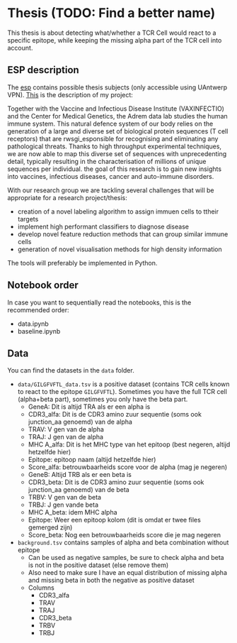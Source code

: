 # Thesis (TODO: Find a better name)
This thesis is about detecting what/whether a TCR Cell would react to a specific epitope, while keeping the missing alpha part of the TCR cell into account.

## ESP description
The [esp](https://esp.uantwerpen.be/) contains possible thesis subjects (only accessible using UAntwerp VPN). [This](https://esp.uantwerpen.be/project-page?project_id=218) is the description of my project:

Together with the Vaccine and Infectious Disease Institute (VAXINFECTIO) and the Center for Medical Genetics, the Adrem data lab studies the human immune system. This natural defence system of our body relies on the generation of a large and diverse set of biological protein sequences (T cell receptors) that are rwsgi_esponsible for recognising and eliminating any pathological threats. Thanks to high throughput experimental techniques, we are now able to map this diverse set of sequences with unprecedenting detail, typically resulting in the characterisation of millions of unique sequences per individual. the goal of this research is to gain new insights into vaccines, infectious diseases, cancer and auto-immune disorders.

With our research group we are tackling several challenges that will be appropriate for a research project/thesis:
- creation of a novel labeling algorithm to assign immuen cells to ttheir targets
- implement high performant classifiers to diagnose disease
- develop novel feature reduction methods that can group similar immune cells
- generation of novel visualisation methods for high density information

The tools will preferably be implemented in Python.

## Notebook order
In case you want to sequentially read the notebooks, this is the recommended order:
- data.ipynb
- baseline.ipynb

## Data
You can find the datasets in the `data` folder. 

- `data/GILGFVFTL_data.tsv` is a positive dataset (contains TCR cells known to react to the epitope `GILGFVFTL`). Sometimes you have the full TCR cell (alpha+beta part), sometimes you only have the beta part.
  - GeneA: Dit is altijd TRA als er een alpha is
  - CDR3_alfa: Dit is de CDR3 amino zuur sequentie (soms ook junction_aa genoemd) van de alpha
  - TRAV: V gen van de alpha
  - TRAJ: J gen van de alpha
  - MHC A_alfa: Dit is het MHC type van het epitoop (best negeren, altijd hetzelfde hier)
  - Epitope: epitoop naam (altijd hetzelfde hier)
  - Score_alfa: betrouwbaarheids score voor de alpha (mag je negeren)
  - GeneB: Altijd TRB als er een beta is
  - CDR3_beta: Dit is de CDR3 amino zuur sequentie (soms ook junction_aa genoemd) van de beta
  - TRBV: V gen van de beta
  - TRBJ: J gen vande beta
  - MHC A_beta: idem MHC alpha
  - Epitope: Weer een epitoop kolom (dit is omdat er twee files gemerged zijn)
  - Score_beta: Nog een betrouwbaarheids score die je mag negeren
- `background.tsv` contains samples of alpha and beta combination without epitope 
  - Can be used as negative samples, be sure to check alpha and beta is not in the positive dataset (else remove them)
  - Also need to make sure I have an equal distribution of missing alpha and missing beta in both the negative as positive dataset
  - Columns
    - CDR3_alfa
    - TRAV
    - TRAJ
    - CDR3_beta
    - TRBV
    - TRBJ